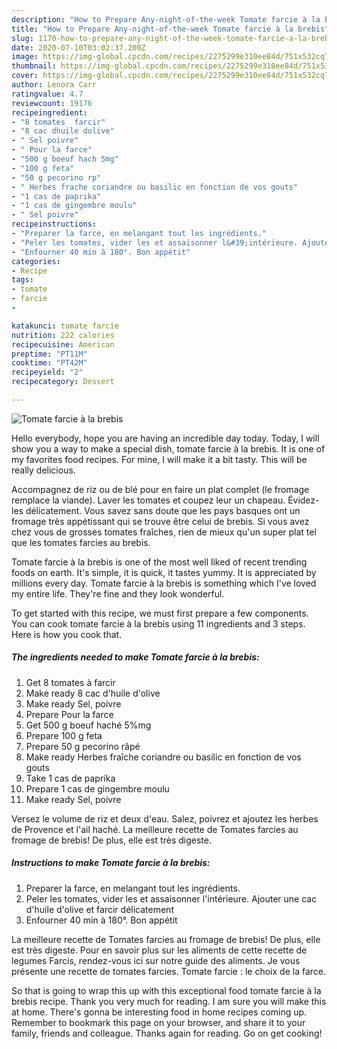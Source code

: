 ```yaml
---
description: "How to Prepare Any-night-of-the-week Tomate farcie à la brebis"
title: "How to Prepare Any-night-of-the-week Tomate farcie à la brebis"
slug: 1170-how-to-prepare-any-night-of-the-week-tomate-farcie-a-la-brebis
date: 2020-07-10T03:02:37.200Z
image: https://img-global.cpcdn.com/recipes/2275299e310ee84d/751x532cq70/tomate-farcie-a-la-brebis-photo-principale-de-la-recette.jpg
thumbnail: https://img-global.cpcdn.com/recipes/2275299e310ee84d/751x532cq70/tomate-farcie-a-la-brebis-photo-principale-de-la-recette.jpg
cover: https://img-global.cpcdn.com/recipes/2275299e310ee84d/751x532cq70/tomate-farcie-a-la-brebis-photo-principale-de-la-recette.jpg
author: Lenora Carr
ratingvalue: 4.7
reviewcount: 19176
recipeingredient:
- "8 tomates  farcir"
- "8 cac dhuile dolive"
- " Sel poivre"
- " Pour la farce"
- "500 g boeuf hach 5mg"
- "100 g feta"
- "50 g pecorino rp"
- " Herbes frache coriandre ou basilic en fonction de vos gouts"
- "1 cas de paprika"
- "1 cas de gingembre moulu"
- " Sel poivre"
recipeinstructions:
- "Preparer la farce, en melangant tout les ingrédients."
- "Peler les tomates, vider les et assaisonner l&#39;intérieure. Ajouter une cac d&#39;huile d&#39;olive et farcir délicatement"
- "Enfourner 40 min à 180°. Bon appétit"
categories:
- Recipe
tags:
- tomate
- farcie
- 

katakunci: tomate farcie  
nutrition: 222 calories
recipecuisine: American
preptime: "PT11M"
cooktime: "PT42M"
recipeyield: "2"
recipecategory: Dessert

---
```



![Tomate farcie à la brebis](https://img-global.cpcdn.com/recipes/2275299e310ee84d/751x532cq70/tomate-farcie-a-la-brebis-photo-principale-de-la-recette.jpg)

Hello everybody, hope you are having an incredible day today. Today, I will show you a way to make a special dish, tomate farcie à la brebis. It is one of my favorites food recipes. For mine, I will make it a bit tasty. This will be really delicious.

Accompagnez de riz ou de blé pour en faire un plat complet (le fromage remplace la viande). Laver les tomates et coupez leur un chapeau. Évidez-les délicatement. Vous savez sans doute que les pays basques ont un fromage très appétissant qui se trouve être celui de brebis. Si vous avez chez vous de grosses tomates fraîches, rien de mieux qu&#39;un super plat tel que les tomates farcies au brebis.

Tomate farcie à la brebis is one of the most well liked of recent trending foods on earth. It's simple, it is quick, it tastes yummy. It is appreciated by millions every day. Tomate farcie à la brebis is something which I've loved my entire life. They're fine and they look wonderful.


To get started with this recipe, we must first prepare a few components. You can cook tomate farcie à la brebis using 11 ingredients and 3 steps. Here is how you cook that.

<!--inarticleads1-->

##### The ingredients needed to make Tomate farcie à la brebis:

1. Get 8 tomates à farcir
1. Make ready 8 cac d&#39;huile d&#39;olive
1. Make ready  Sel, poivre
1. Prepare  Pour la farce
1. Get 500 g boeuf haché 5%mg
1. Prepare 100 g feta
1. Prepare 50 g pecorino râpé
1. Make ready  Herbes fraîche coriandre ou basilic en fonction de vos gouts
1. Take 1 cas de paprika
1. Prepare 1 cas de gingembre moulu
1. Make ready  Sel, poivre


Versez le volume de riz et deux d&#39;eau. Salez, poivrez et ajoutez les herbes de Provence et l&#39;ail haché. La meilleure recette de Tomates farcies au fromage de brebis! De plus, elle est très digeste. 

<!--inarticleads2-->

##### Instructions to make Tomate farcie à la brebis:

1. Preparer la farce, en melangant tout les ingrédients.
1. Peler les tomates, vider les et assaisonner l&#39;intérieure. Ajouter une cac d&#39;huile d&#39;olive et farcir délicatement
1. Enfourner 40 min à 180°. Bon appétit


La meilleure recette de Tomates farcies au fromage de brebis! De plus, elle est très digeste. Pour en savoir plus sur les aliments de cette recette de legumes Farcis, rendez-vous ici sur notre guide des aliments. Je vous présente une recette de tomates farcies. Tomate farcie : le choix de la farce. 

So that is going to wrap this up with this exceptional food tomate farcie à la brebis recipe. Thank you very much for reading. I am sure you will make this at home. There's gonna be interesting food in home recipes coming up. Remember to bookmark this page on your browser, and share it to your family, friends and colleague. Thanks again for reading. Go on get cooking!
